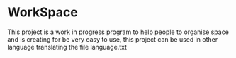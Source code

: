 # WorkSpace
This project is a work in progress program to help people to organise space and is creating for be very easy to use, this project can be used in other language translating the file language.txt

